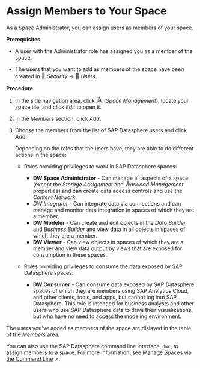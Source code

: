 <!-- loio9d59fe511ae644d98384897443054c16 -->

<link rel="stylesheet" type="text/css" href="css/sap-icons.css"/>

# Assign Members to Your Space

As a Space Administrator, you can assign users as members of your space.



**Prerequisites**

-   A user with the Administrator role has assigned you as a member of the space.

-   The users that you want to add as members of the space have been created in <span style="font-size:16px;"><span class="FPA-icons"></span></span> *Security* → <span style="font-size:16px;"><span class="FPA-icons"></span></span> *Users*.


**Procedure**

1.  In the side navigation area, click ![](Integrating-Data-Via-Database-Users/Open-SQL-Schema/images/Space_Management_a868247.png) \(*Space Management*\), locate your space tile, and click *Edit* to open it.

2.  In the *Members* section, click *Add*.

3.  Choose the members from the list of SAP Datasphere users and click *Add*.

    Depending on the roles that the users have, they are able to do different actions in the space:

    -   Roles providing privileges to work in SAP Datasphere spaces:
        -   **DW Space Administrator** - Can manage all aspects of a space \(except the *Storage Assignment* and *Workload Management* properties\) and can create data access controls and use the *Content Network*.
        -   *DW Integrator* - Can integrate data via connections and can manage and monitor data integration in spaces of which they are a member.
        -   **DW Modeler** - Can create and edit objects in the *Data Builder* and *Business Builder* and view data in all objects in spaces of which they are a member.
        -   **DW Viewer** - Can view objects in spaces of which they are a member and view data output by views that are exposed for consumption in these spaces.

    -   Roles providing privileges to consume the data exposed by SAP Datasphere spaces:
        -   **DW Consumer** - Can consume data exposed by SAP Datasphere spaces of which they are members using SAP Analytics Cloud, and other clients, tools, and apps, but cannot log into SAP Datasphere. This role is intended for business analysts and other users who use SAP Datasphere data to drive their visualizations, but who have no need to access the modeling environment.



The users you've added as members of the space are dislayed in the table of the *Members* area.

You can also use the SAP Datasphere command line interface, `dwc`, to assign members to a space. For more information, see [Manage Spaces via the Command Line](https://help.sap.com/viewer/9f804b8efa8043539289f42f372c4862/cloud/en-US/5eac5b71e2d34c32b63f3d8d47a0b1d0.html "You can use the SAP Datasphere command line interface, datasphere, to create, read, update, and delete spaces. You can set space properties, assign (or remove) members, create database users, create or update objects (tables, views, and data access controls), and associate HDI containers to a space.") :arrow_upper_right:.

